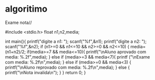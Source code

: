 # algoritimo
Exame nota//

#include <stdio.h>
float n1,n2,media;

int main(){
	printf("digite a n1: ");
	scanf("%f",&n1);
	printf("digite a n2: ");
	scanf("%f",&n2);
if (n1>=0 && n1<=10 && n2>=0 && n2<=10)
{
	media=(n1+n2)/2;
	if(media>=7 && media<=10){
		printf("\nAluno aprovado com media: %.2f",media);
	}
	else if (media>=3 && media<7){
		printf ("\nExame com media: %.2f\n",media);
	}
	else if (media>=0 && media<3)
	{
	printf("\nAluno reprovado com media: %.2f\n",media);
	}
else {
	printf("\nNota invalida\n");
   }
}
return 0;
}

